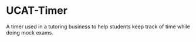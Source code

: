 # UCAT-Timer
 A timer used in a tutoring business to help students keep track of time while doing mock exams.
